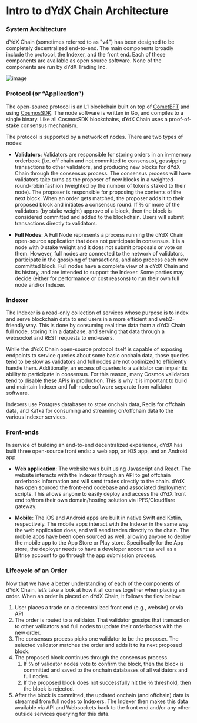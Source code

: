 # Intro to dYdX Chain Architecture

### System Architecture

dYdX Chain (sometimes referred to as "v4") has been designed to be completely decentralized end-to-end. The main components broadly include the protocol, the Indexer, and the front end. Each of these components are available as open source software. None of the components are run by dYdX Trading Inc.

![image](https://github.com/dydxprotocol/v4-documentation/assets/130097657/e9a54253-e7fa-44ab-97c5-ae1ce7cae320)

### Protocol (or “Application”)

The open-source protocol is an L1 blockchain built on top of [CometBFT](https://dydx.exchange/blog/v4-technical-architecture-overview#:~:text=on%20top%20of-,CometBFT,-and%20using%20CosmosSDK) and using [CosmosSDK](https://v1.cosmos.network/sdk). The node software is written in Go, and compiles to a single binary. Like all CosmosSDK blockchains, dYdX Chain uses a proof-of-stake consensus mechanism. 

The protocol is supported by a network of nodes. There are two types of nodes:

- **Validators**: Validators are responsible for storing orders in an in-memory orderbook (i.e. off chain and not committed to consensus), gossipping transactions to other validators, and producing new blocks for dYdX Chain through the consensus process. The consensus process will have validators take turns as the proposer of new blocks in a weighted-round-robin fashion (weighted by the number of tokens staked to their node). The proposer is responsible for proposing the contents of the next block. When an order gets matched, the proposer adds it to their proposed block and initiates a consensus round. If ⅔ or more of the validators (by stake weight) approve of a block, then the block is considered committed and added to the blockchain. Users will submit transactions directly to validators.

- **Full Nodes**: A Full Node represents a process running the dYdX Chain open-source application that does not participate in consensus. It is a node with 0 stake weight and it does not submit proposals or vote on them. However, full nodes are connected to the network of validators, participate in the gossiping of transactions, and also process each new committed block. Full nodes have a complete view of a dYdX Chain and its history, and are intended to support the Indexer. Some parties may decide (either for performance or cost reasons) to run their own full node and/or Indexer.

### Indexer
The Indexer is a read-only collection of services whose purpose is to index and serve blockchain data to end users in a more efficient and web2-friendly way. This is done by consuming real time data from a dYdX Chain full node, storing it in a database, and serving that data through a websocket and REST requests to end-users.

While the dYdX Chain open-source protocol itself is capable of exposing endpoints to service queries about some basic onchain data, those queries tend to be slow as validators and full nodes are not optimized to efficiently handle them. Additionally, an excess of queries to a validator can impair its ability to participate in consensus. For this reason, many Cosmos validators tend to disable these APIs in production. This is why it is important to build and maintain Indexer and full-node software separate from validator software.

Indexers use Postgres databases to store onchain data, Redis for offchain data, and Kafka for consuming and streaming on/offchain data to the various Indexer services.

### Front-ends
In service of building an end-to-end decentralized experience, dYdX has built three open-source front ends: a web app, an iOS app, and an Android app.  

- **Web application**: The website was built using Javascript and React. The website interacts with the Indexer through an API to get offchain orderbook information and will send trades directly to the chain. dYdX has open sourced the front-end codebase and associated deployment scripts. This allows anyone to easily deploy and access the dYdX front end to/from their own domain/hosting solution via IPFS/Cloudflare gateway. 

- **Mobile**: The iOS and Android apps are built in native Swift and Kotlin, respectively. The mobile apps interact with the Indexer in the same way the web application does, and will send trades directly to the chain. The mobile apps have been open sourced as well, allowing anyone to deploy the mobile app to the App Store or Play store. Specifically for the App store, the deployer needs to have a developer account as well as a Bitrise account to go through the app submission process.

### Lifecycle of an Order
Now that we have a better understanding of each of the components of dYdX Chain, let’s take a look at how it all comes together when placing an order. When an order is placed on dYdX Chain, it follows the flow below:

1. User places a trade on a decentralized front end (e.g., website) or via API
2. The order is routed to a validator. That validator gossips that transaction to other validators and full nodes to update their orderbooks with the new order.
3. The consensus process picks one validator to be the proposer. The selected validator matches the order and adds it to its next proposed block.
4. The proposed block continues through the consensus process. 
    1. If ⅔ of validator nodes vote to confirm the block, then the block is committed and saved to the onchain databases of all validators and full nodes.
    2. If the proposed block does not successfully hit the ⅔ threshold, then the block is rejected.
5. After the block is committed, the updated onchain (and offchain) data is streamed from full nodes to Indexers. The Indexer then makes this data available via API and Websockets back to the front end and/or any other outside services querying for this data.
